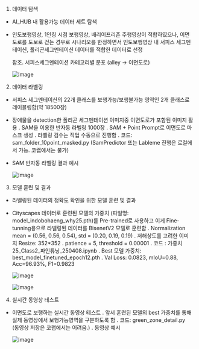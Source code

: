 
1. 데이터 탐색
- AI_HUB 내 활용가능 데이터 세트 탐색
- 인도보행영상, 1인칭 시점 보행영상, 배리어프리존 주행영상이 적합하였으나,
   이면도로를 도보로 걷는 경우로 시나리오를 한정하면서
   인도보행영상 내 서피스 세그멘테이션, 폴리곤세그멘테이션 데이터를 적합한 데이터로 선정
  
   참조. 서피스세그멘테이션 카테고리별 분포 (alley -> 이면도로)
  
   ![image](https://github.com/user-attachments/assets/dae53233-c47f-4134-8190-0fe9a3feb01e)


   
2. 데이터 라벨링
- 서피스 세그멘테이션의 22개 클래스를 보행가능/보행불가능 영역인 2개 클래스로 레이블링함(약 18500장)
- 장애물을 detection한 폴리곤 세그멘테이션 이미지중 이면도로가 포함된 이미지 활용
  . SAM을 이용한 반자동 라벨링 1000장 
  . SAM + Point Prompt로 이면도로 마스크 생성
  . 라벨링 검수는 직업 수동으로 진행함
  . 코드: sam_folder_10point_masked.py (SamPredictor 또는 Lableme 진행은 로컬에서 가능. 코랩에서는 불가)
- SAM 반자동 라벨링 결과 예시

  ![image](https://github.com/user-attachments/assets/d556c91d-e729-4628-bc2e-ea607ed8c6b4)
 

3. 모델 훈련 및 결과
- 라벨링된 데이터의 정확도 확인을 위한 모델 훈련 및 결과
   
- Cityscapes 데이터로 훈련된 모델의 가중치 (파일명: model_indobohaeng_why25.pth)를 Pre-trained로 사용하고
   이게 Fine-tunning용으로 라벨링된 데이터를 BisenetV2 모델로 훈련함
   . Normalization mean = (0.56, 0.56, 0.54), std = (0.20, 0.19, 0.19)
   . 저해상도를 고려한 이미지 Resize: 352*352
   . patience = 5, threshold = 0.00001
   . 코드 : 가중치25_Class2_파인튜닝_250408.ipynb
   . Best 모델 가중치: best_model_finetuned_epoch12.pth
   . Val Loss: 0.0823, mIoU=0.88, Acc=96.93%, F1=0.9823
  
  ![image](https://github.com/user-attachments/assets/36a02aaa-f61e-4721-9f69-7e457a6cab16)

   ![image](https://github.com/user-attachments/assets/ddf54f4a-adb9-41d8-82e1-409d2536c279)



4. 실시간 동영상 테스트
- 이면도로 보행하는 실시간 동영상 테스트
   . 앞서 훈련된 모델의 best 가중치를 통해 실제 동영상에서 보행가능영역을 구분하도록 함
   . 코드: green_zone_detail.py (동영상 저장은 코랩에서는 어려움.)
   . 동영상 예시
  
     ![image](https://github.com/user-attachments/assets/b2bfb555-57c6-4abe-8674-e18733b6191c)
